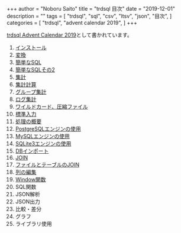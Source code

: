 +++
author = "Noboru Saito"
title = "trdsql 目次"
date = "2019-12-01"
description = ""
tags = [
    "trdsql",
    "sql",
    "csv",
    "ltsv",
    "json",
    "目次",
]
categories = [
    "trdsql",
    "advent calendar 2019",
]
+++

[trdsql  Advent Calendar 2019](https://qiita.com/advent-calendar/2019/trdsql)として書かれています。

1. [インストール](../01_install)
1. [変換](../02_convert)
1. [簡単なSQL](../03_sql)
1. [簡単なSQLその2](../04_sql2)
1. [集計](../05_aggregate)
1. [集計計算](../06_calculation)
1. [グループ集計](../07_group)
1. [ログ集計](../08_log)
1. [ワイルドカード、圧縮ファイル](../09_wildcard)
1. [標準入力](../10_stdin)
1. [処理の概要](../11_summary)
1. [PostgreSQLエンジンの使用](../12_postgres)
1. [MySQLエンジンの使用](../13_mysql)
1. [SQLite3エンジンの使用](../14_sqlite3)
1. [DBインポート](../15_import)
1. [JOIN](../16_join)
1. [ファイルとテーブルのJOIN](../17_file_table)
1. [列の編集](../18_edit_columns)
1. [Window関数](../19_window)
1. SQL関数
1. JSON解析
1. JSON出力
1. 比較・差分
1. グラフ
1. ライブラリ使用

<!--
1. [SQL関数](../20_functions)
1. [JSON解析](../21_json_parse)
1. [JSON出力](../22_json_output)
1. [比較・差分](../23_except)
1. [グラフ](../24_graph)
1. [ライブラリ使用](25_library)
-->

